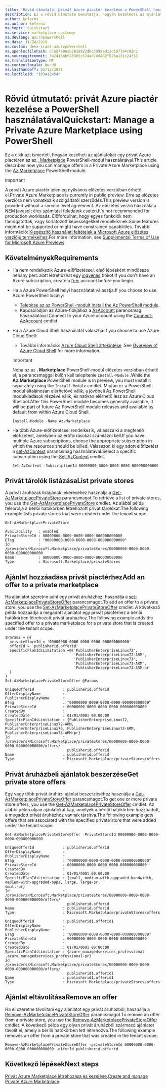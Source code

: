 ```yaml
---
title: 'Rövid útmutató: privát Azure piactér kezelése a PowerShell használatával'
description: Ez a rövid útmutató bemutatja, hogyan kezelheti az ajánlatokat egy privát Azure piactéren a Azure PowerShell használatával.
author: keferna
ms.author: keferna
ms.topic: quickstart
ms.service: marketplace-customer
ms.devlang: azurepowershell
ms.date: 11/24/2020
ms.custom: devx-track-azurepowershell
ms.openlocfilehash: d7bd790eab2618822dbc5099ad1ad107794c82d2
ms.sourcegitcommit: 3a2415ab9833d5c574ad76d462f526a131c24f33
ms.translationtype: MT
ms.contentlocale: hu-HU
ms.lasthandoff: 03/12/2021
ms.locfileid: "103412454"
---
```

# <a name="quickstart-manage-a-private-azure-marketplace-using-powershell"></a><span data-ttu-id="d6d10-103">Rövid útmutató: privát Azure piactér kezelése a PowerShell használatával</span><span class="sxs-lookup"><span data-stu-id="d6d10-103">Quickstart: Manage a Private Azure Marketplace using PowerShell</span></span>

<span data-ttu-id="d6d10-104">Ez a cikk azt ismerteti, hogyan kezelheti az ajánlatokat egy privát Azure piactéren az az [. Marketplace](/powershell/module/az.marketplace) PowerShell-modul használatával.</span><span class="sxs-lookup"><span data-stu-id="d6d10-104">This article describes how you can manage offers in a Private Azure Marketplace using the [Az.Marketplace](/powershell/module/az.marketplace) PowerShell module.</span></span>

> [!IMPORTANT]
> <span data-ttu-id="d6d10-105">A privát Azure piactér jelenleg nyilvános előzetes verzióban érhető el.</span><span class="sxs-lookup"><span data-stu-id="d6d10-105">Private Azure Marketplace is currently in public preview.</span></span> <span data-ttu-id="d6d10-106">Erre az előzetes verzióra nem vonatkozik szolgáltatói szerződés.</span><span class="sxs-lookup"><span data-stu-id="d6d10-106">This preview version is provided without a service level agreement.</span></span> <span data-ttu-id="d6d10-107">Az előzetes verzió használata NEM javasolt éles számítási feladatok esetén.</span><span class="sxs-lookup"><span data-stu-id="d6d10-107">It's not recommended for production workloads.</span></span> <span data-ttu-id="d6d10-108">Előfordulhat, hogy egyes funkciók nem támogatottak, vagy korlátozott képességekkel rendelkeznek.</span><span class="sxs-lookup"><span data-stu-id="d6d10-108">Some features might not be supported or might have constrained capabilities.</span></span> <span data-ttu-id="d6d10-109">További információ: [Kiegészítő használati feltételek a Microsoft Azure előzetes verziójú termékeihez](https://azure.microsoft.com/support/legal/preview-supplemental-terms/).</span><span class="sxs-lookup"><span data-stu-id="d6d10-109">For more information, see [Supplemental Terms of Use for Microsoft Azure Previews](https://azure.microsoft.com/support/legal/preview-supplemental-terms/).</span></span>

## <a name="requirements"></a><span data-ttu-id="d6d10-110">Követelmények</span><span class="sxs-lookup"><span data-stu-id="d6d10-110">Requirements</span></span>

* <span data-ttu-id="d6d10-111">Ha nem rendelkezik Azure-előfizetéssel, első lépésként mindössze néhány perc alatt létrehozhat egy [ingyenes](https://azure.microsoft.com/free/) fiókot.</span><span class="sxs-lookup"><span data-stu-id="d6d10-111">If you don't have an Azure subscription, create a [free](https://azure.microsoft.com/free/) account before you begin.</span></span>

* <span data-ttu-id="d6d10-112">Ha a Azure PowerShell helyi használatát választja:</span><span class="sxs-lookup"><span data-stu-id="d6d10-112">If you choose to use Azure PowerShell locally:</span></span>
  * <span data-ttu-id="d6d10-113">[Telepítse az az PowerShell-modult](/powershell/azure/install-az-ps).</span><span class="sxs-lookup"><span data-stu-id="d6d10-113">[Install the Az PowerShell module](/powershell/azure/install-az-ps).</span></span>
  * <span data-ttu-id="d6d10-114">Kapcsolódjon az Azure-fiókjához a [AzAccount](/powershell/module/az.accounts/connect-azaccount) parancsmag használatával.</span><span class="sxs-lookup"><span data-stu-id="d6d10-114">Connect to your Azure account using the [Connect-AzAccount](/powershell/module/az.accounts/connect-azaccount) cmdlet.</span></span>
* <span data-ttu-id="d6d10-115">Ha a Azure Cloud Shell használatát választja:</span><span class="sxs-lookup"><span data-stu-id="d6d10-115">If you choose to use Azure Cloud Shell:</span></span>
  * <span data-ttu-id="d6d10-116">További információ: [Azure Cloud Shell áttekintése](/azure/cloud-shell/overview) .</span><span class="sxs-lookup"><span data-stu-id="d6d10-116">See [Overview of Azure Cloud Shell](/azure/cloud-shell/overview) for more information.</span></span>

  > [!IMPORTANT]
  > <span data-ttu-id="d6d10-117">Noha az az **. Marketplace** PowerShell-modul előzetes verzióban érhető el, a parancsmaggal külön kell telepítenie `Install-Module` .</span><span class="sxs-lookup"><span data-stu-id="d6d10-117">While the **Az.Marketplace** PowerShell module is in preview, you must install it separately using the `Install-Module` cmdlet.</span></span> <span data-ttu-id="d6d10-118">Miután ez a PowerShell-modul általánosan elérhetővé válik, a jövőbeli Az PowerShell modulkiadások részévé válik, és natívan elérhető lesz az Azure Cloud Shellből.</span><span class="sxs-lookup"><span data-stu-id="d6d10-118">After this PowerShell module becomes generally available, it will be part of future Az PowerShell module releases and available by default from within Azure Cloud Shell.</span></span>

  ```azurepowershell-interactive
  Install-Module -Name Az.Marketplace
  ```

* <span data-ttu-id="d6d10-119">Ha több Azure-előfizetéssel rendelkezik, válassza ki a megfelelő előfizetést, amelyben az erőforrásokat számlázni kell.</span><span class="sxs-lookup"><span data-stu-id="d6d10-119">If you have multiple Azure subscriptions, choose the appropriate subscription in which the resources should be billed.</span></span> <span data-ttu-id="d6d10-120">Válasszon ki egy adott előfizetést a [set-AzContext](/powershell/module/az.accounts/set-azcontext) parancsmag használatával.</span><span class="sxs-lookup"><span data-stu-id="d6d10-120">Select a specific subscription using the [Set-AzContext](/powershell/module/az.accounts/set-azcontext) cmdlet.</span></span>

  ```azurepowershell-interactive
  Set-AzContext -SubscriptionId 00000000-0000-0000-0000-000000000000
  ```

## <a name="list-private-stores"></a><span data-ttu-id="d6d10-121">Privát tárolók listázása</span><span class="sxs-lookup"><span data-stu-id="d6d10-121">List private stores</span></span>

<span data-ttu-id="d6d10-122">A privát áruházak listájának lekéréséhez használja a [Get-AzMarketplacePrivateStore](/powershell/module/az.marketplace/get-azmarketplaceprivatestore) parancsmagot.</span><span class="sxs-lookup"><span data-stu-id="d6d10-122">To retrieve a list of private stores, you use the [Get-AzMarketplacePrivateStore](/powershell/module/az.marketplace/get-azmarketplaceprivatestore) cmdlet.</span></span> <span data-ttu-id="d6d10-123">Az alábbi példa felsorolja a bérlői hatókörben létrehozott privát tárolókat.</span><span class="sxs-lookup"><span data-stu-id="d6d10-123">The following example lists private stores that were created under the tenant scope.</span></span>

```azurepowershell-interactive
Get-AzMarketplacePrivateStore
```

```Output
Availability   : enabled
PrivateStoreId : 00000000-0000-0000-0000-000000000000
ETag           : "00000000-0000-0000-0000-000000000000"
Id             : /providers/Microsoft.Marketplace/privateStores/00000000-0000-0000-0000-000000000000
Name           : 00000000-0000-0000-0000-000000000000
Type           : Microsoft.Marketplace/privateStores
```

## <a name="add-an-offer-to-a-private-marketplace"></a><span data-ttu-id="d6d10-124">Ajánlat hozzáadása privát piactérhez</span><span class="sxs-lookup"><span data-stu-id="d6d10-124">Add an offer to a private marketplace</span></span>

<span data-ttu-id="d6d10-125">Ha ajánlatot szeretne adni egy privát áruházhoz, használja a [set-AzMarketplacePrivateStoreOffer](/powershell/module/az.marketplace/set-azmarketplaceprivatestoreoffer) parancsmagot.</span><span class="sxs-lookup"><span data-stu-id="d6d10-125">To add an offer to a private store, you use the [Set-AzMarketplacePrivateStoreOffer](/powershell/module/az.marketplace/set-azmarketplaceprivatestoreoffer) cmdlet.</span></span> <span data-ttu-id="d6d10-126">A következő példa hozzáadja a megadott ajánlatot egy privát piactérhez a bérlői hatókörben létrehozott privát áruházhoz.</span><span class="sxs-lookup"><span data-stu-id="d6d10-126">The following example adds the specified offer to a private marketplace for a private store that is created under the tenant scope.</span></span>

```azurepowershell-interactive
$Params = @{
  privateStoreId = '00000000-0000-0000-0000-000000000000'
  offerId = 'publisherid.offerid'
  SpecificPlanIdsLimitation =@('PublisherEnterpriseLinux72',
                               'PublisherEnterpriseLinux72-ARM',
                               'PublisherEnterpriseLinux73',
                               'PublisherEnterpriseLinux73-ARM',
                               'PublisherEnterpriseLinux73-ARM-pr'
  )
}
Set-AzMarketplacePrivateStoreOffer @Params
```

```Output
UniqueOfferId             : publisherid.offerid
OfferDisplayName          :
PublisherDisplayName      :
ETag                      : "00000000-0000-0000-0000-000000000000"
PrivateStoreId            : 00000000-0000-0000-0000-000000000000
CreatedBy                 :
CreatedDate               : 01/01/0001 00:00:00
SpecificPlanIdsLimitation : {PublisherEnterpriseLinux72, PublisherEnterpriseLinux72-ARM,
PublisherEnterpriseLinux73, PublisherEnterpriseLinux73-ARM, PublisherEnterpriseLinux73-ARM-pr}
Id                        :
/providers/Microsoft.Marketplace/privateStores/00000000-0000-0000-0000-000000000000/offers/
                            publisherid.offerid
Name                      : publisherid.offerid
Type                      : Microsoft.Marketplace/privateStores/offers
```

## <a name="get-private-store-offers"></a><span data-ttu-id="d6d10-127">Privát áruházbeli ajánlatok beszerzése</span><span class="sxs-lookup"><span data-stu-id="d6d10-127">Get private store offers</span></span>

<span data-ttu-id="d6d10-128">Egy vagy több privát áruházi ajánlat beszerzéséhez használja a [Get-AzMarketplacePrivateStoreOffer](/powershell/module/az.marketplace/get-azmarketplaceprivatestoreoffer) parancsmagot.</span><span class="sxs-lookup"><span data-stu-id="d6d10-128">To get one or more private store offers, you use the [Get-AzMarketplacePrivateStoreOffer](/powershell/module/az.marketplace/get-azmarketplaceprivatestoreoffer) cmdlet.</span></span> <span data-ttu-id="d6d10-129">Az alábbi példa olyan ajánlatokat kap, amelyek a bérlői hatókörben hozzáadott, a megadott privát áruházhoz vannak társítva.</span><span class="sxs-lookup"><span data-stu-id="d6d10-129">The following example gets offers that are associated with the specified private store that were added under the tenant scope.</span></span>

```azurepowershell-interactive
Get-AzMarketplacePrivateStoreOffer -PrivateStoreId 00000000-0000-0000-0000-000000000000
```

```Output
UniqueOfferId             : publisherid.offerid
OfferDisplayName          :
PublisherDisplayName      :
ETag                      : "00000000-0000-0000-0000-000000000000"
PrivateStoreId            : 00000000-0000-0000-0000-000000000000
CreatedBy                 :
CreatedDate               : 01/01/0001 00:00:00
SpecificPlanIdsLimitation : {small, medium-with-upgraded-bandwidth, medium-with-upgraded-apps, large, large-pr,
small-pr}
Id                        :
/providers/Microsoft.Marketplace/privateStores/00000000-0000-0000-0000-000000000000/offers/
                            publisherid.offerid
Name                      : publisherid.offerid
Type                      : Microsoft.Marketplace/privateStores/offers

UniqueOfferId             : publisherid1.offerid1
OfferDisplayName          :
PublisherDisplayName      :
ETag                      : "00000000-0000-0000-0000-000000000000"
PrivateStoreId            : 00000000-0000-0000-0000-000000000000
CreatedBy                 :
CreatedDate               : 01/01/0001 00:00:00
SpecificPlanIdsLimitation : {azure_managedservices_professional ,azure_managedservices_professional-pr}
Id                        :
/providers/Microsoft.Marketplace/privateStores/00000000-0000-0000-0000-000000000000/offers/
                            publisherid1.offerid1
Name                      : publisherid1.offerid1
Type                      : Microsoft.Marketplace/privateStores/offers
```

## <a name="remove-an-offer"></a><span data-ttu-id="d6d10-130">Ajánlat eltávolítása</span><span class="sxs-lookup"><span data-stu-id="d6d10-130">Remove an offer</span></span>

<span data-ttu-id="d6d10-131">Ha el szeretne távolítani egy ajánlatot egy privát áruházból, használja a [Remove-AzMarketplacePrivateStoreOffer](/powershell/module/az.marketplace/remove-azmarketplaceprivatestoreoffer) parancsmagot.</span><span class="sxs-lookup"><span data-stu-id="d6d10-131">To remove an offer from a private store, you use the [Remove-AzMarketplacePrivateStoreOffer](/powershell/module/az.marketplace/remove-azmarketplaceprivatestoreoffer) cmdlet.</span></span> <span data-ttu-id="d6d10-132">A következő példa egy olyan privát áruházból származó ajánlatot távolít el, amely a bérlői hatókörben lett létrehozva.</span><span class="sxs-lookup"><span data-stu-id="d6d10-132">The following example removes an offer from a private store that was created in the tenant scope.</span></span>

```azurepowershell-interactive
Remove-AzMarketplacePrivateStoreOffer -privateStoreId 00000000-0000-0000-0000-000000000000 -offerId publisherid.offerid
```

## <a name="next-steps"></a><span data-ttu-id="d6d10-133">Következő lépések</span><span class="sxs-lookup"><span data-stu-id="d6d10-133">Next steps</span></span>

<span data-ttu-id="d6d10-134">[Privát Azure Marketplace létrehozása és kezelése](create-manage-private-azure-marketplace.md).</span><span class="sxs-lookup"><span data-stu-id="d6d10-134">[Create and manage Private Azure Marketplace](create-manage-private-azure-marketplace.md).</span></span>